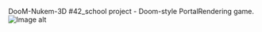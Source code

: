 DooM-Nukem-3D
#42_school project - Doom-style PortalRendering game.
![Image alt](https://github.com/tjuana/DooM_42/raw/master/image(1).gif)
